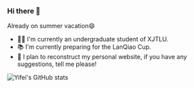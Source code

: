 ### Hi there 👋

Already on summer vacation😄
- 👨‍🎓 I'm currently an undergraduate student of XJTLU.
- 📚 I'm currently preparing for the LanQiao Cup.
- 📝 I plan to reconstruct my personal website, if you have any suggestions, tell me please!

![Yifei's GitHub stats](https://github-readme-stats.vercel.app/api?username=Yifei20&hide=issues&count_private=true&show_icons=true)
